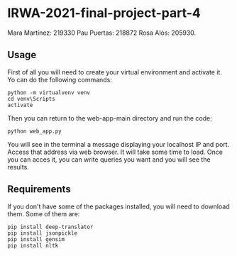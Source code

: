 # IRWA-2021-final-project-part-4
Mara Martínez: 219330 Pau Puertas: 218872 Rosa Alós: 205930.

## Usage
First of all you will need to create your virtual environment and activate it. Yo can do the following commands:
```
python -m virtualvenv venv
cd venv\Scripts
activate
```

Then you can return to the web-app-main directory and run the code:
```
python web_app.py
```
You will see in the terminal a message displaying your localhost IP and port. Access that address via web browser. It will take some time to load. Once you can acces it, you can write queries you want and you will see the results.


## Requirements
If you don't have some of the packages installed, you will need to download them. Some of them are:
```
pip install deep-translator
pip install jsonpickle
pip install gensim
pip install nltk
```
